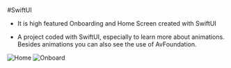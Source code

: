 #SwiftUI

 - It is high featured Onboarding and Home Screen created with SwiftUI

 - A project coded with SwiftUI, especially to learn more about animations. Besides animations you can also see the use of AvFoundation. 
 

![Home](https://user-images.githubusercontent.com/76867730/221029377-c845c46b-43bc-44e3-97b9-ece097eaf9b2.png)
![Onboard](https://user-images.githubusercontent.com/76867730/221029386-c1f347ab-e7b7-4efc-ada4-2012aeeb7211.png)

